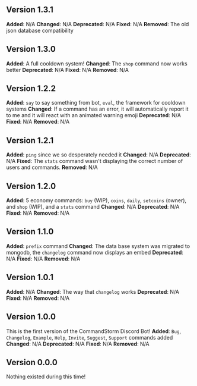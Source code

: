 ## **Version 1.3.1**
**Added**: N/A
**Changed**: N/A
**Deprecated**: N/A
**Fixed**: N/A
**Removed**: The old json database compatibility
## **Version 1.3.0**
**Added**: A full cooldown system!
**Changed**: The `shop` command now works better
**Deprecated**: N/A
**Fixed**: N/A
**Removed**: N/A
## **Version 1.2.2**
**Added**: `say` to say something from bot, `eval`, the framework for cooldown systems
**Changed**: If a command has an error, it will automatically report it to me and it will react with an animated warning emoji
**Deprecated**: N/A
**Fixed**: N/A
**Removed**: N/A
## **Version 1.2.1**
**Added**: `ping` since we so desperately needed it
**Changed**: N/A
**Deprecated**: N/A
**Fixed**: The `stats` command wasn't displaying the correct number of users and commands.
**Removed**: N/A
## **Version 1.2.0**
**Added**: 5 economy commands: `buy` (WIP), `coins`, `daily`, `setcoins` (owner), and `shop` (WIP), and a `stats` command
**Changed**: N/A
**Deprecated**: N/A
**Fixed**: N/A
**Removed**: N/A
## **Version 1.1.0**
**Added**: `prefix` command
**Changed**: The data base system was migrated to mongodb, the `changelog` command now displays an embed
**Deprecated**: N/A
**Fixed**: N/A
**Removed**: N/A
## **Version 1.0.1**
**Added**: N/A
**Changed**: The way that `changelog` works
**Deprecated**: N/A
**Fixed**: N/A
**Removed**: N/A
## **Version 1.0.0**
This is the first version of the CommandStorm Discord Bot! 
**Added**:
`Bug`, `Changelog`, `Example`, `Help`, `Invite`, `Suggest`, `Support` commands added
**Changed**: N/A
**Deprecated**: N/A
**Fixed**: N/A
**Removed**: N/A
## **Version 0.0.0**
Nothing existed during this time!
